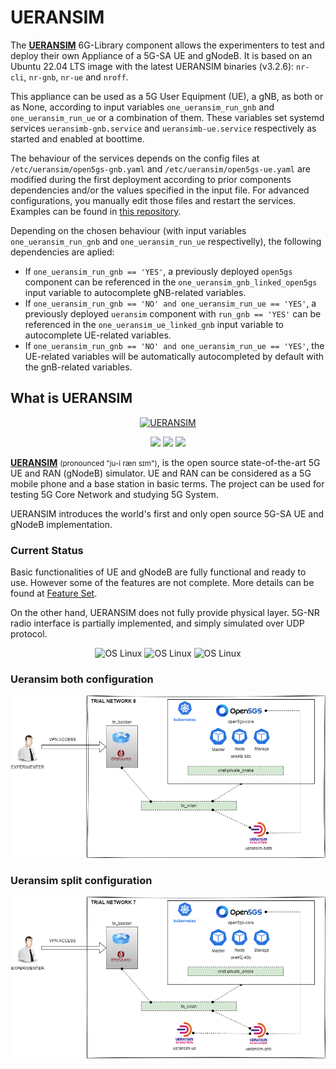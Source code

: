 # UERANSIM

The [**UERANSIM**](https://github.com/aligungr/UERANSIM) 6G-Library component allows the experimenters to test and deploy their own Appliance of a 5G-SA UE and gNodeB.
It is based on an Ubuntu 22.04 LTS image with the latest UERANSIM binaries (v3.2.6): `nr-cli`, `nr-gnb`, `nr-ue` and `nroff`.

This appliance can be used as a 5G User Equipment (UE), a gNB, as both or as None, according to input variables `one_ueransim_run_gnb` and `one_ueransim_run_ue` or a combination of them. These variables set systemd services `ueransimb-gnb.service` and `ueransimb-ue.service` respectively as started and enabled at boottime.

The behaviour of the services depends on the config files at `/etc/ueransim/open5gs-gnb.yaml` and `/etc/ueransim/open5gs-ue.yaml` are modified during the first deployment according to prior components dependencies and/or the values specified in the input file.
For advanced configurations, you manually edit those files and restart the services. Examples can be found in [this repository](https://github.com/s5uishida/open5gs_5gc_ueransim_sample_config).

Depending on the chosen behaviour (with input variables `one_ueransim_run_gnb` and `one_ueransim_run_ue` respectivelly), the following dependencies are aplied:
- If `one_ueransim_run_gnb == 'YES'`, a previously deployed `open5gs` component can be referenced in the `one_ueransim_gnb_linked_open5gs` input variable to autocomplete gNB-related variables.
- If `one_ueransim_run_gnb == 'NO' and one_ueransim_run_ue == 'YES'`, a previously deployed `ueransim` component with `run_gnb == 'YES'` can be referenced in the `one_ueransim_ue_linked_gnb` input variable to autocomplete UE-related variables.
- If `one_ueransim_run_gnb == 'NO' and one_ueransim_run_ue == 'YES'`, the UE-related variables will be automatically autocompleted by default with the gnB-related variables.







## What is UERANSIM
<p align="center">
  <a href="https://github.com/aligungr/UERANSIM">
    <img src="https://raw.githubusercontent.com/aligungr/UERANSIM/master/.github/logo.png" width="125" title="UERANSIM">
  </a>
</p>
<p align="center">
<img src="https://img.shields.io/badge/UERANSIM-v3.2.6-blue" />
<img src="https://img.shields.io/badge/3GPP-R15-orange" />
<img src="https://img.shields.io/badge/License-GPL--3.0-green"/>
</p>

[**UERANSIM**](https://github.com/aligungr/UERANSIM) <small>(pronounced "ju-i ræn sɪm")</small>, is the open source state-of-the-art 5G UE and RAN (gNodeB)
simulator. UE and RAN can be considered as a 5G mobile phone and a base station in basic terms. The project can be used for
testing 5G Core Network and studying 5G System.

UERANSIM introduces the world's first and only open source 5G-SA UE and gNodeB implementation.

### Current Status

Basic functionalities of UE and gNodeB are fully functional and ready to use. However some of the features are not complete.
More details can be found at [Feature Set](https://github.com/aligungr/UERANSIM/wiki/Feature-Set).

On the other hand, UERANSIM does not fully provide physical layer. 5G-NR radio interface is partially implemented, and simply simulated over UDP protocol.

<p align="center">
<img src="https://img.shields.io/badge/Radio%20Interface-simulated-orange" alt="OS Linux"/>
<img src="https://img.shields.io/badge/Control%20Plane-functional-green" alt="OS Linux"/>  
<img src="https://img.shields.io/badge/User%20Plane-functional-green" alt="OS Linux"/>
</p>

### Ueransim both configuration

![ueransim_both](https://github.com/6G-SANDBOX/6G-Library/blob/assets/ueransim/ueransim_both.png)

### Ueransim split configuration

![ueransim_split](https://github.com/6G-SANDBOX/6G-Library/blob/assets/ueransim/ueransim_split.png)
